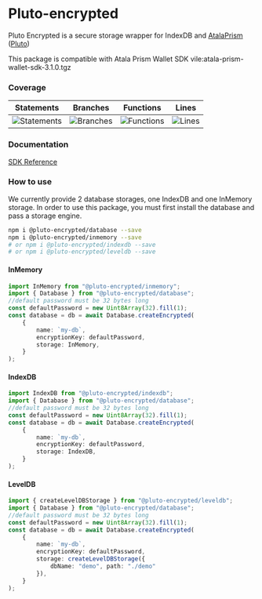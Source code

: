 # Pluto-encrypted
Pluto Encrypted is a secure storage wrapper for IndexDB and [AtalaPrism ](https://input-output-hk.github.io/atala-prism-wallet-sdk-ts/)([Pluto](https://input-output-hk.github.io/atala-prism-wallet-sdk-ts/interfaces/Domain.Pluto.html))

This package is compatible with Atala Prism Wallet SDK vile:atala-prism-wallet-sdk-3.1.0.tgz

### Coverage
| Statements                  | Branches                | Functions                 | Lines             |
| --------------------------- | ----------------------- | ------------------------- | ----------------- |
| ![Statements](https://raw.githubusercontent.com/elribonazo/pluto-encrypted/master/packages/database/coverage/badge-statements.svg) | ![Branches](https://raw.githubusercontent.com/elribonazo/pluto-encrypted/master/packages/database/coverage/badge-branches.svg) | ![Functions](https://raw.githubusercontent.com/elribonazo/pluto-encrypted/master/packages/database/coverage/badge-functions.svg) | ![Lines](https://raw.githubusercontent.com/elribonazo/pluto-encrypted/master/packages/database/coverage/badge-lines.svg) |

### Documentation

[SDK Reference](https://github.com/elribonazo/pluto-encrypted/blob/master/packages/database/modules.md)

### How to use
We currently provide 2 database storages, one IndexDB and one InMemory storage.
In order to use this package, you must first install the database and pass a storage engine.

```bash
npm i @pluto-encrypted/database --save
npm i @pluto-encrypted/inmemory --save
# or npm i @pluto-encrypted/indexdb --save
# or npm i @pluto-encrypted/leveldb --save
```

#### InMemory

```typescript
import InMemory from "@pluto-encrypted/inmemory";
import { Database } from "@pluto-encrypted/database";
//default password must be 32 bytes long
const defaultPassword = new Uint8Array(32).fill(1);
const database = db = await Database.createEncrypted(
    {
        name: `my-db`,
        encryptionKey: defaultPassword,
        storage: InMemory,
    }
);
```

#### IndexDB

```typescript
import IndexDB from "@pluto-encrypted/indexdb";
import { Database } from "@pluto-encrypted/database";
//default password must be 32 bytes long
const defaultPassword = new Uint8Array(32).fill(1);
const database = db = await Database.createEncrypted(
    {
        name: `my-db`,
        encryptionKey: defaultPassword,
        storage: IndexDB,
    }
);
```

#### LevelDB

```typescript
import { createLevelDBStorage } from "@pluto-encrypted/leveldb";
import { Database } from "@pluto-encrypted/database";
//default password must be 32 bytes long
const defaultPassword = new Uint8Array(32).fill(1);
const database = db = await Database.createEncrypted(
    {
        name: `my-db`,
        encryptionKey: defaultPassword,
        storage: createLevelDBStorage({ 
            dbName: "demo", path: "./demo" 
        }),
    }
);
```